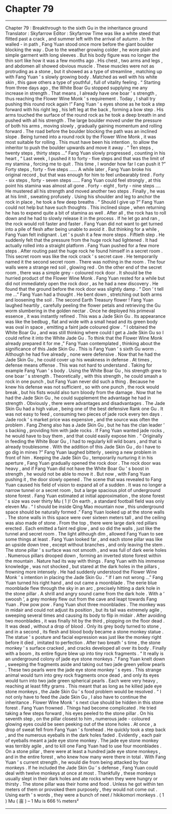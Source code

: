 
# Chapter 79


---

Chapter 79 : Breakthrough to the sixth Gu in the inheritance ground
Translator :
Skyfarrow
Editor :
Skyfarrow
Time was like a white steed that flitted past a crack , and summer left with the arrival of autumn .
In the walled - in path , Fang Yuan stood once more before the giant boulder blocking the way .
Due to the weather growing colder , he wore plain and simple garment with long sleeves . But his body figure was no longer the thin sort like how it was a few months ago .
His chest , two arms and legs , and abdomen all showed obvious muscle .
These muscles were not as protruding as a stone , but it showed as a type of streamline , matching up with Fang Yuan ’ s slowly growing body . Matched as well with his white skin , this gave others a type of youthful , full of vitality feeling .
“ Starting from three days ago , the White Boar Gu stopped supplying me any increase in strength . That means , I already have one boar ’ s strength , thus reaching the Flower Wine Monk ’ s requirement . Today , I shall try pushing this round rock again !”
Fang Yuan ’ s eyes shone as he took a step forward with his right leg , his left leg at the back , forming a bow step .
His arms touched the surface of the round rock as he took a deep breath in and pushed with all his strength .
The large boulder moved under the pressure of both his arms , moving slowly , gradually gaining momentum and rolling forward .
The road before the boulder blocking the path was an inclined slope . Being turned into a round rock by the Flower Wine Monk , it was most suitable for rolling . This must have been his intention , to allow the inheritor to push the boulder upwards and move it away .
“ Ten steps , twenty steps , thirty steps …” Fang Yuan slowly progressed , counting in his heart , “ Last week , I pushed it to forty - five steps and that was the limit of my stamina , forcing me to quit . This time , I wonder how far I can push it ?”
Forty steps , forty - five steps ……
A while later , Fang Yuan broke his original record , but that was enough for him to feel unbearably tired .
Forty - six steps , forty - seven steps ……
Fang Yuan could feel strongly , at this point his stamina was almost all gone .
Forty - eight , forty - nine steps ….
He mustered all his strength and moved another two steps . Finally , he was at his limit , sweating profusely . Using his shoulder and leg to anchor the rock in place , he took a few deep breaths .
“ Should I give up ?” Fang Yuan could not help but have such thoughts . This inclined slope , when returning he has to expend quite a bit of stamina as well . After all , the rock has to roll down and he had to slowly release it in the process .
If he let go and ran , the rock would roll faster and faster . Fang Yuan did not want to get turned into a pile of flesh after being unable to avoid it .
But thinking for a while , Fang Yuan felt indignant . Let ’ s push it a few more steps .
Fiftieth step .
He suddenly felt that the pressure from the huge rock had lightened . It had actually rolled into a straight platform .
Fang Yuan pushed for a few more steps . After routing past the huge rock he found himself in a secret room .
This secret room was like the rock crack ’ s secret cave . He temporarily named it the second secret room .
There was nothing in the room . The four walls were a strange red soil , glowing red . On the other end of the secret room , there was a simple grey - coloured rock door . It should be the hurried product of the Flower Wine Monk .
Fang Yuan rested for a while but did not immediately open the rock door , as he had a new discovery .
He found that the ground before the rock door was slightly damp .
“ Don ’ t tell me …” Fang Yuan had a thought . He bent down , stretching out both arms and loosening the soil .
The second Earth Treasury flower !
Fang Yuan laughed heartily , carefully peeling the flower petals and retrieving the Gu worm slumbering in the golden nectar .
Once he deployed his primeval essence , it was instantly refined .
This was a Jade Skin Gu . Its appearance was like the bedbug , flat and wide with a small head and its green body was oval in space , emitting a faint jade coloured glow .
“ I obtained the White Boar Gu , and was still thinking where could I get a Jade Skin Gu so I could refine it into the White Jade Gu . To think that the Flower Wine Monk already prepared it for me ,” Fang Yuan contemplated , thinking about the significance of this Jade Skin Gu .
This is Fang Yuan ’ s sixth Gu worm .
Although he had five already , none were defensive . Now that he had the Jade Skin Gu , he could cover up his weakness in defense .
At times , defense means offense .
This was not hard to understand . Taking for example Fang Yuan ’ s body . Using the White Boar Gu , his strength grew to one boar ’ s strength . Theoretically , with this strength , he could smash a rock in one punch , but Fang Yuan never did such a thing .
Because he knew his defense was not sufficient , so with one punch , the rock would break , but his fists would also turn bloody from the damage .
Now that he had the Jade Skin Gu , he could supplement the advantage he had in strength . Obviously , there were advantages and disadvantages .
The Jade Skin Gu had a high value , being one of the best defensive Rank one Gu . It was not easy to feed , consuming two pieces of jade rock every ten days .
Jade rock ’ s market price was expensive , and the source was often the problem .
Fang Zheng also has a Jade Skin Gu , but he has the clan leader ’ s backing , providing him with jade rocks . If Fang Yuan wanted jade rocks , he would have to buy them , and that could easily expose him .
“ Originally in feeding the White Boar Gu , I had to regularly kill wild boars , and that is already troublesome . With the addition of this Jade Skin Gu , do I have to go dig in mines ?” Fang Yuan laughed bitterly , seeing a new problem in front of him .
Keeping the Jade Skin Gu , temporarily nurturing it in his aperture , Fang Yuan gradually opened the rock door .
The rock door was heavy , and if Fang Yuan did not have the White Boar Gu ’ s boost in strength , he would not be able to move it . But now , with Fang Yuan pushing it , the door slowly opened .
The scene that was revealed to Fang Yuan caused his field of vision to expand all of a sudden .
It was no longer a narrow tunnel or a secret room , but a large spacious plot of underground stone forest .
Fang Yuan estimated at initial approximation , the stone forest ’ s size was over thirty Mu ( 1 )! On earth , a standard football field was only eleven Mu .
“ I should be inside Qing Mao mountain now , this underground space should be naturally formed .” Fang Yuan looked up at the stone walls .
The stone walls in this space were over sixteen meters tall , and the ceiling was also made of stone .
From the top , there were large dark red pillars erected . Each emitted a faint red glow , and so did the walls , just like the tunnel and secret room . The light although dim , allowed Fang Yuan to see some things at least .
Fang Yuan looked far , and each stone pillar was like an upside down tree , except without branches , and only leaving the stem .
The stone pillar ’ s surface was not smooth , and was full of dark eerie holes . Numerous pillars drooped down , forming an inverted stone forest within the mountain .
Nature had its way with things .
Fang Yuan with his immense knowledge , was not shocked , but stared at the dark holes in the pillars , frowning more intensely .
He had suddenly understood the Flower Wine Monk ’ s intention in placing the Jade Skin Gu .
“ If I am not wrong …” Fang Yuan turned his right hand , and out came a moonblade .
The eerie blue moonblade flew through the sky in an arc , precisely hitting a dark hole in the stone pillar .
A shrill and angry sound came from the dark hole .
With a ‘ swoosh ’, a grey monkey flew out from the cave and leapt towards Fang Yuan .
Pow pow pow .
Fang Yuan shot three moonblades .
The monkey was in midair and could not adjust its position , but its tail was extremely agile , sweeping several times and causing its body to flip in midair . After avoiding two moonblades , it was finally hit by the third , plopping on the floor dead .
It was dead , without a drop of blood .
Only its grey body turned to stone , and in a second , its flesh and blood body became a stone monkey statue .
The statue ’ s posture and facial expression was just like the monkey right before it died , imitated to perfection . After two breath ’ s time , the stone monkey ’ s surface cracked , and cracks developed all over its body . Finally with a boom , its entire figure blew up into tiny rock fragments .
“ It really is an underground colony of jade eye stone monkeys .” Fang Yuan knelt down , sweeping the fragments aside and taking out two jade green yellow pearls . These two pearls were the jade eye stone monkey ’ s eyes .
This strange animal would turn into grey rock fragments once dead , and only its eyes would turn into two jade green spherical pearls . Each were very heavy , reaching at least fifty grams .
This meant that as long as he killed jade eye stone monkeys , the Jade Skin Gu ’ s food problem would be resolved .
“ I not only have to feed the Jade Skin Gu , I also have to continue the inheritance . Flower Wine Monk ’ s next clue should be hidden in this stone forest .
Fang Yuan frowned . Things had become complicated .
He tried taking a few steps forward , his eyes peeled to the stone pillar .
On his seventh step , on the pillar closest to him , numerous jade - coloured glowing eyes could be seen peeking out of the stone holes .
At once , a drop of sweat fell from Fang Yuan ’ s forehead .
He quickly took a step back , and the numerous eyeballs in the dark holes faded .
Evidently , each pair of eyeballs meant a jade eye stone monkey . The jade eye stone monkey was terribly agile , and to kill one Fang Yuan had to use four moonblades .
On a stone pillar , there were at least a hundred jade eye stone monkeys , and in the entire forest , who knew how many were there in total .
With Fang Yuan ’ s current strength , he would die from being attacked by four monkeys . If he included the Jade Skin Gu ’ s defense , Fang Yuan could deal with twelve monkeys at once at most .
Thankfully , these monkeys usually slept in their dark holes and ate rocks when they were hungry or thirsty . The stone pillar was their home and food . Unless he got within ten meters of them or provoked them purposely , they would not come out .
Using earth ’ s words , they were a bunch of neet / hikikomori monkeys .
( 1 ) Mu ( 亩 ) – 1 Mu is 666 ⅔ meters²

---

